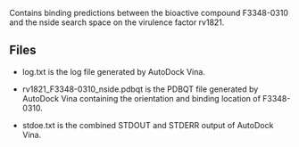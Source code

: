 Contains binding predictions between the bioactive compound F3348-0310 and the nside search space on the virulence factor rv1821.

## Files

- log.txt is the log file generated by AutoDock Vina.

- rv1821_F3348-0310_nside.pdbqt is the PDBQT file generated by AutoDock Vina containing the orientation and binding location of F3348-0310.

- stdoe.txt is the combined STDOUT and STDERR output of AutoDock Vina.

